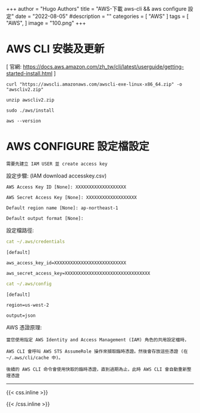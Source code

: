 +++
author = "Hugo Authors"
title = "AWS-下載 aws-cli && aws configure 設定"
date = "2022-08-05"
#description = ""
categories = [
    "AWS"
]
tags = [
    "AWS",
]
image = "100.png"
+++


# AWS CLI 安裝及更新 

[ 官網: https://docs.aws.amazon.com/zh_tw/cli/latest/userguide/getting-started-install.html ]

    curl "https://awscli.amazonaws.com/awscli-exe-linux-x86_64.zip" -o "awscliv2.zip"

    unzip awscliv2.zip

    sudo ./aws/install

    aws --version

# AWS CONFIGURE 設定檔設定

`需要先建立 IAM USER 並 create access key`

設定步驟: (IAM download accesskey.csv)

    AWS Access Key ID [None]: XXXXXXXXXXXXXXXXXXX
    
    AWS Secret Access Key [None]: XXXXXXXXXXXXXXXXXXX
    
    Default region name [None]: ap-northeast-1
    
    Default output format [None]: 

設定檔路徑:

```yaml
cat ~/.aws/credentials

```

    [default]
    
    aws_access_key_id=XXXXXXXXXXXXXXXXXXXXXXXXXXX
    
    aws_secret_access_key=XXXXXXXXXXXXXXXXXXXXXXXXXXXXXXXX

```yaml
cat ~/.aws/config

```

    [default]
    
    region=us-west-2
    
    output=json

AWS 憑證原理:

    當您使用指定 AWS Identity and Access Management (IAM) 角色的共用設定檔時，
    
    AWS CLI 會呼叫 AWS STS AssumeRole 操作來擷取臨時憑證。然後會存放這些憑證 (在 ~/.aws/cli/cache 中)。
    
    後續的 AWS CLI 命令會使用快取的臨時憑證，直到過期為止，此時 AWS CLI 會自動重新整理憑證
    
    
***

{{< css.inline >}}
<style>
.emojify {
	font-family: Apple Color Emoji, Segoe UI Emoji, NotoColorEmoji, Segoe UI Symbol, Android Emoji, EmojiSymbols;
	font-size: 2rem;
	vertical-align: middle;
}
@media screen and (max-width:650px) {
  .nowrap {
    display: block;
    margin: 25px 0;
  }
}
</style>
{{< /css.inline >}}
